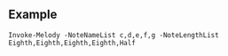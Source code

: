 ## Example
    Invoke-Melody -NoteNameList c,d,e,f,g -NoteLengthList Eighth,Eighth,Eighth,Eighth,Half